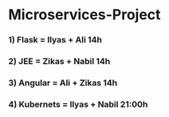 # Microservices-Project

### 1) Flask = Ilyas + Ali 14h

### 2) JEE = Zikas + Nabil 14h

### 3) Angular = Ali + Zikas 14h

### 4) Kubernets = Ilyas + Nabil 21:00h
